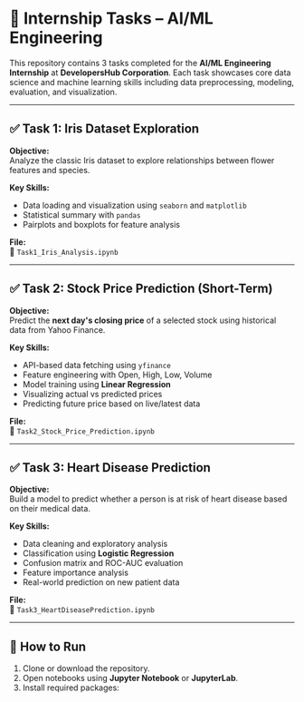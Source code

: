 # 📁 Internship Tasks – AI/ML Engineering

This repository contains 3 tasks completed for the **AI/ML Engineering Internship** at **DevelopersHub Corporation**. Each task showcases core data science and machine learning skills including data preprocessing, modeling, evaluation, and visualization.

---

## ✅ Task 1: Iris Dataset Exploration

**Objective:**  
Analyze the classic Iris dataset to explore relationships between flower features and species.

**Key Skills:**  
- Data loading and visualization using `seaborn` and `matplotlib`  
- Statistical summary with `pandas`  
- Pairplots and boxplots for feature analysis  

**File:**  
📄 `Task1_Iris_Analysis.ipynb`

---

## ✅ Task 2: Stock Price Prediction (Short-Term)

**Objective:**  
Predict the **next day's closing price** of a selected stock using historical data from Yahoo Finance.

**Key Skills:**  
- API-based data fetching using `yfinance`  
- Feature engineering with Open, High, Low, Volume  
- Model training using **Linear Regression**  
- Visualizing actual vs predicted prices  
- Predicting future price based on live/latest data  

**File:**  
📄 `Task2_Stock_Price_Prediction.ipynb`

---

## ✅ Task 3: Heart Disease Prediction

**Objective:**  
Build a model to predict whether a person is at risk of heart disease based on their medical data.

**Key Skills:**  
- Data cleaning and exploratory analysis  
- Classification using **Logistic Regression**  
- Confusion matrix and ROC-AUC evaluation  
- Feature importance analysis  
- Real-world prediction on new patient data  

**File:**  
📄 `Task3_HeartDiseasePrediction.ipynb`

---

## 🔧 How to Run

1. Clone or download the repository.
2. Open notebooks using **Jupyter Notebook** or **JupyterLab**.
3. Install required packages:
